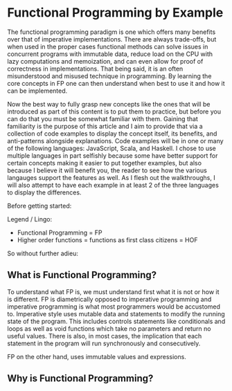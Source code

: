 # Functional Programming by Example

The functional programming paradigm is one which offers many benefits over that of imperative implementations. There are always trade-offs, but when used in the proper cases functional methods can solve issues in concurrent programs with immutable data, reduce load on the CPU with lazy computations and memoization, and can even allow for proof of correctness in implementations. That being said, it is an often misunderstood and misused technique in programming. By learning the core concepts in FP one can then understand when best to use it and how it can be implemented.

Now the best way to fully grasp new concepts like the ones that will be introduced as part of this content is to put them to practice, but before you can do that you must be somewhat familiar with them. Gaining that familiarity is the purpose of this article and I aim to provide that via a collection of code examples to display the concept itself, its benefits, and anti-patterns alongside explanations. Code examples will be in one or many of the following languages: JavaScript, Scala, and Haskell. I chose to use multiple languages in part selfishly because some have better support for certain concepts making it easier to put together examples, but also because I believe it will benefit you, the reader to see how the various langauges support the features as well. As I flesh out the walkthroughs, I will also attempt to have each example in at least 2 of the three languages to display the differences. 

Before getting started:

Legend / Lingo:
* Functional Programming = FP
* Higher order functions = functions as first class citizens = HOF

So without further adieu:

## What is Functional Programming?

To understand what FP is, we must understand first what it is not or how it is different. FP is diametrically opposed to imperative programming and imperative programming is what most programmers would be accustomed to. Imperative style uses mutable data and statements to modify the running state of the program. This includes controls statements like conditionals and loops as well as void functions which take no parameters and return no useful values. There is also, in most cases, the implication that each statement in the program will run synchronously and consecutively. 

FP on the other hand, uses immutable values and expressions. 

## Why is Functional Programming?
